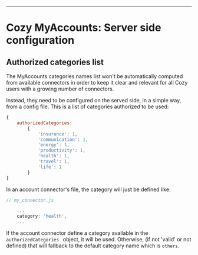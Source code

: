 
---

# Cozy MyAccounts: Server side configuration

## Authorized categories list

The MyAccounts categories names list won't be automatically computed from available connectors in order to keep it clear and relevant for all Cozy users with a growing number of connectors.

Instead, they need to be configured on the served side, in a simple way, from a config file. This is a list of categories authorized to be used:

```javascript
{
    authorizedCategories:
        {
            'insurance': 1,
            'communication': 1,
            'energy': 1,
            'productivity': 1,
            'health': 1,
            'travel': 1,
            'life': 1
        }
}
```

In an account connector's file, the category will just be defined like:

```javascript
// my_connector.js

    ...
    category: 'health',
    ...
```

If the account connector define a category available in the ```authorizedCategories ``` object, it will be used. Otherwise, (if not 'valid' or not defined) that will fallback to the default category name which is ```others```.
